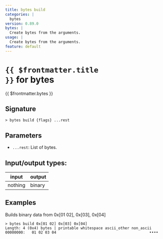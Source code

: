 ```yaml
---
title: bytes build
categories: |
  bytes
version: 0.89.0
bytes: |
  Create bytes from the arguments.
usage: |
  Create bytes from the arguments.
feature: default
---
```

<!-- This file is automatically generated. Please edit the command in https://github.com/nushell/nushell instead. -->

# <code>{{ $frontmatter.title }}</code> for bytes

<div class='command-title'>{{ $frontmatter.bytes }}</div>

## Signature

```> bytes build {flags} ...rest```

## Parameters

 -  `...rest`: List of bytes.


## Input/output types:

| input   | output |
| ------- | ------ |
| nothing | binary |

## Examples

Builds binary data from 0x[01 02], 0x[03], 0x[04]
```nu
> bytes build 0x[01 02] 0x[03] 0x[04]
Length: 4 (0x4) bytes | printable whitespace ascii_other non_ascii
00000000:   01 02 03 04                                          ••••

```
